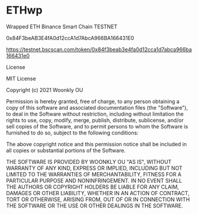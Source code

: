 # ETHwp

Wrapped ETH Binance Smart Chain TESTNET

0x84F3beAB3E4fA0d12ccA1d7AbcA966BA166431E0

https://testnet.bscscan.com/token/0x84f3beab3e4fa0d12cca1d7abca966ba166431e0


License

MIT License

Copyright (c) 2021 Woonkly OU

Permission is hereby granted, free of charge, to any person obtaining a copy of this software and associated documentation files (the "Software"), to deal in the Software without restriction, including without limitation the rights to use, copy, modify, merge, publish, distribute, sublicense, and/or sell copies of the Software, and to permit persons to whom the Software is furnished to do so, subject to the following conditions:

The above copyright notice and this permission notice shall be included in all copies or substantial portions of the Software.

THE SOFTWARE IS PROVIDED BY WOONKLY OU "AS IS", WITHOUT WARRANTY OF ANY KIND, EXPRESS OR IMPLIED, INCLUDING BUT NOT LIMITED TO THE WARRANTIES OF MERCHANTABILITY, FITNESS FOR A PARTICULAR PURPOSE AND NONINFRINGEMENT. IN NO EVENT SHALL THE AUTHORS OR COPYRIGHT HOLDERS BE LIABLE FOR ANY CLAIM, DAMAGES OR OTHER LIABILITY, WHETHER IN AN ACTION OF CONTRACT, TORT OR OTHERWISE, ARISING FROM, OUT OF OR IN CONNECTION WITH THE SOFTWARE OR THE USE OR OTHER DEALINGS IN THE SOFTWARE.
